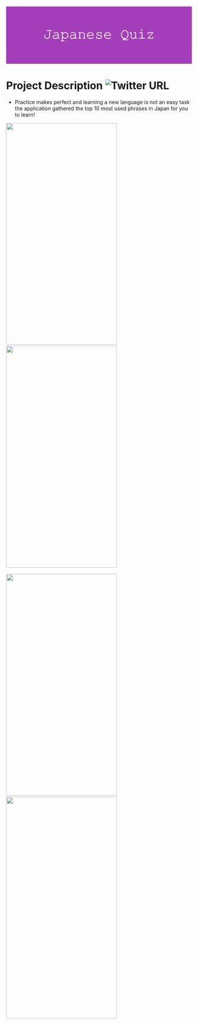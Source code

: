 ![](https://github.com/196Sebastian/japanese-quiz/blob/main/Japanese_Quiz.png) 

# Project Description ![Twitter URL](https://img.shields.io/twitter/url?style=social&url=https%3A%2F%2Ftwitter.com%2F196Sebastian)
- Practice makes perfect and learning a new language is not an easy task the application gathered the top 10 most used phrases in Japan for you to learn!



<img src="https://user-images.githubusercontent.com/87108242/152809125-5cec312a-dea2-4338-98b6-f30bafb41523.PNG" width="300" height="600"><img src="https://user-images.githubusercontent.com/87108242/152809129-f7c451ef-5c7f-4124-ad3d-8e7f4f0a3de5.PNG" width="300" height="600">

<img src="https://user-images.githubusercontent.com/87108242/152809131-e4c2fff6-68f7-4951-b502-b44f1fb2e1ef.PNG" width="300" height="600"><img src="https://user-images.githubusercontent.com/87108242/152809132-33baffff-13eb-4602-abb7-a7d3237bfb44.PNG" width="300" height="600">

